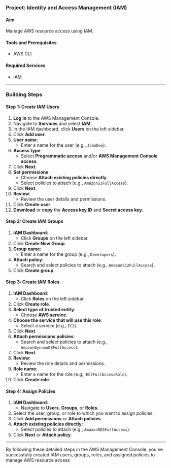 ### Project: Identity and Access Management (IAM)

#### Aim
Manage AWS resource access using IAM.

#### Tools and Prerequisites
- AWS CLI

#### Required Services
- IAM

---

### Building Steps

#### Step 1: Create IAM Users
1. **Log in** to the AWS Management Console.
2. Navigate to **Services** and select **IAM**.
3. In the IAM dashboard, click **Users** on the left sidebar.
4. Click **Add user**.
5. **User name**:
   - Enter a name for the user (e.g., `JohnDoe`).
6. **Access type**:
   - Select **Programmatic access** and/or **AWS Management Console access**.
7. Click **Next**.
8. **Set permissions**:
   - Choose **Attach existing policies directly**.
   - Select policies to attach (e.g., `AmazonS3FullAccess`).
9. Click **Next**.
10. **Review**:
    - Review the user details and permissions.
11. Click **Create user**.
12. **Download** or **copy** the **Access key ID** and **Secret access key**.

#### Step 2: Create IAM Groups
1. **IAM Dashboard**:
   - Click **Groups** on the left sidebar.
2. Click **Create New Group**.
3. **Group name**:
   - Enter a name for the group (e.g., `Developers`).
4. **Attach policy**:
   - Search and select policies to attach (e.g., `AmazonEC2FullAccess`).
5. Click **Create group**.

#### Step 3: Create IAM Roles
1. **IAM Dashboard**:
   - Click **Roles** on the left sidebar.
2. Click **Create role**.
3. **Select type of trusted entity**:
   - Choose **AWS service**.
4. **Choose the service that will use this role**:
   - Select a service (e.g., `EC2`).
5. Click **Next**.
6. **Attach permissions policies**:
   - Search and select policies to attach (e.g., `AmazonDynamoDBFullAccess`).
7. Click **Next**.
8. **Review**:
   - Review the role details and permissions.
9. **Role name**:
   - Enter a name for the role (e.g., `EC2FullAccessRole`).
10. Click **Create role**.

#### Step 4: Assign Policies
1. **IAM Dashboard**:
   - Navigate to **Users**, **Groups**, or **Roles**.
2. Select the user, group, or role to which you want to assign policies.
3. Click **Add permissions** or **Attach policies**.
4. **Attach existing policies directly**:
   - Select policies to attach (e.g., `AmazonRDSFullAccess`).
5. Click **Next** or **Attach policy**.

---

By following these detailed steps in the AWS Management Console, you've successfully created IAM users, groups, roles, and assigned policies to manage AWS resource access
